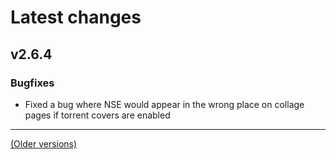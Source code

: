 # Latest changes
## v2.6.4
### Bugfixes
- Fixed a bug where NSE would appear in the wrong place on collage pages if torrent covers are enabled

---

[(Older versions)](https://github.com/ceodoe/noshitempornium/blob/master/CHANGELOG_OLD.md#older-versions)
